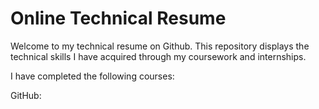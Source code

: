 # Online Technical Resume 

Welcome to my technical resume on Github. This repository displays the technical skills I have acquired through my coursework and internships. 

I have completed the following courses:

GitHub:


